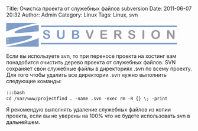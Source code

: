 Title: Очистка проекта от служебных файлов subversion
Date: 2011-06-07 20:32
Author: Admin
Category: Linux
Tags: Linux, svn

![subversion][]

Если вы используете svn, то при переносе проекта на хостинг вам
понадобится очистить дерево проекта от служебных файлов. SVN сохраняет
свои служебные файлы в директориях .svn по всему проекту. Для того чтобы
удалить все директории .svn нужно выполнить следующие команды:

	:::bash
	cd /var/www/projectfind . -name .svn -exec rm -R {} \; -print

Я рекомендую выполнять удаление служебных файлов из копии проекта, если
вы не уверены на 100% что не будете использовать svn в дальнейшем.

  [subversion]: /media/2011/06/subversion_logo_hor-468x64.png
    "subversion"
